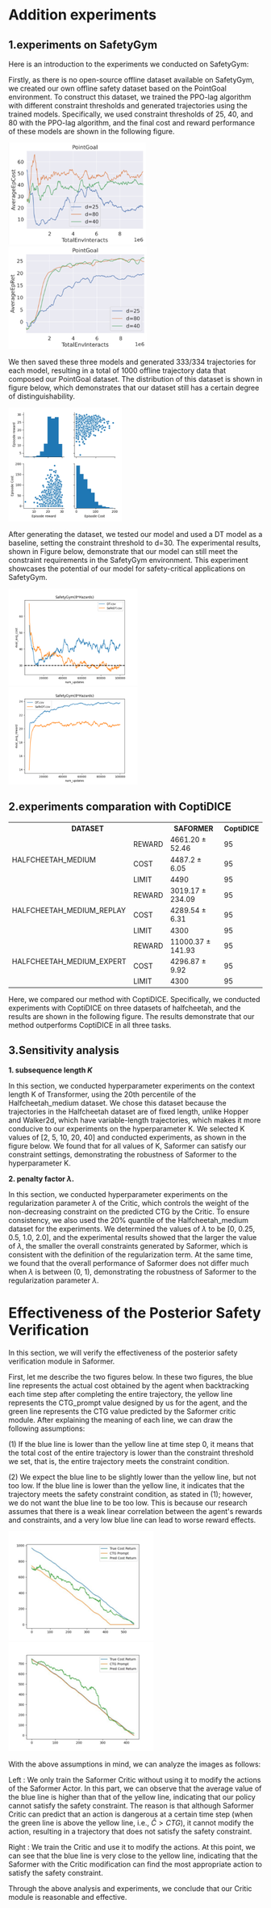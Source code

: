 # Addition experiments


## 1.experiments on SafetyGym

Here is an introduction to the experiments we conducted on SafetyGym:

Firstly, as there is no open-source offline dataset available on SafetyGym, we created our own offline safety dataset based on the PointGoal environment. To construct this dataset, we trained the PPO-lag algorithm with different constraint thresholds and generated trajectories using the trained models. Specifically, we used constraint thresholds of 25, 40, and 80 with the PPO-lag algorithm, and the final cost and reward performance of these models are shown in the following figure.


<img src="figure/f1_a.png" style="zoom:35.5%">  <img src="figure/f1_b.png" style="zoom:36%">


We then saved these three models and generated 333/334 trajectories for each model, resulting in a total of 1000 offline trajectory data that composed our PointGoal dataset. The distribution of this dataset is shown in figure below, which demonstrates that our dataset still has a certain degree of distinguishability.

<img src="figure/f2.png" style="zoom:45%">

After generating the dataset, we tested our model and used a DT model as a baseline, setting the constraint threshold to d=30. The experimental results, shown in Figure below, demonstrate that our model can still meet the constraint requirements in the SafetyGym environment. This experiment showcases the potential of our model for safety-critical applications on SafetyGym.

<img src="figure/f3_a.png" style="zoom:40%">   <img src="figure/f3_b.png" style="zoom:40%">

## 2.experiments comparation with CoptiDICE


<table>
    <tr>
        <th colspan='2'>DATASET</th><th>SAFORMER</th><th>CoptiDICE</th>
    </tr>
    <tr>
        <td rowspan="3">HALFCHEETAH_MEDIUM</td><td>REWARD</td><td>4661.20 ± 52.46</td><td>95</td>
    </tr>
    <tr>
        <td>COST</td><td>4487.2 ± 6.05</td><td>95</td>
    </tr>
    <tr>
        <td>LIMIT</td><td>4490</td><td>95</td>
    </tr>
    <tr>
        <td rowspan="3">HALFCHEETAH_MEDIUM_REPLAY</td><td>REWARD</td><td>3019.17 ± 234.09</td><td>95</td>
    </tr>
    <tr>
        <td>COST</td><td>4289.54 ± 6.31</td><td>95</td>
    </tr>
    <tr>
        <td>LIMIT</td><td>4300</td><td>95</td>
    </tr>
    <tr>
        <td rowspan="3">HALFCHEETAH_MEDIUM_EXPERT</td><td>REWARD</td><td>11000.37 ± 141.93</td><td>95</td>
    </tr>
    <tr>
        <td>COST</td><td>4296.87 ± 9.92</td><td>95</td>
    </tr>
    <tr>
        <td>LIMIT</td><td>4300</td><td>95</td>
    </tr>
</table>


Here, we compared our method with CoptiDICE. Specifically, we conducted experiments with CoptiDICE on three datasets of halfcheetah, and the results are shown in the following figure. The results demonstrate that our method outperforms CoptiDICE in all three tasks.



## 3.Sensitivity analysis 


**1.  subsequence length $K$**

<!-- 在这部分，我们对Transformer的上下文长度K进行超参数实验，在Halfcheetah_medium数据集的20%分位点进行实验，采用这个数据集是因为Halfcheetah数据集与Hopper与Walker2d的轨迹非定长不同，其数据集的长度是固定的，更有利于我们开展超参数K的实验，我们确定K的大小为[2,5,10,20,40]并进行实验，实验结果如下图，我们发现K的所有取值，Saformer都可以满足我们的约束设置，证明了Saformer对超参数K的鲁棒性。 -->

In this section, we conducted hyperparameter experiments on the context length K of Transformer, using the 20th percentile of the Halfcheetah_medium dataset. We chose this dataset because the trajectories in the Halfcheetah dataset are of fixed length, unlike Hopper and Walker2d, which have variable-length trajectories, which makes it more conducive to our experiments on the hyperparameter K. We selected K values of [2, 5, 10, 20, 40] and conducted experiments, as shown in the figure below. We found that for all values of K, Saformer can satisfy our constraint settings, demonstrating the robustness of Saformer to the hyperparameter K.

**2.   penalty factor $\lambda$.**

<!-- 在这部分，我们对Critic的正则化项参数$\lambda$进行超参数实验，$\lambda$控制的是Critic对预测的CTG的非递减性的损失权重，为了便于统一，我们同样使用Halfcheetah_medium数据集的20\%分位点进行实验。我们确定 $\lambda$ 的大小为[0,0.25,0.5,1.0,2.0]进行实验，实验结果显示$\lambda$越大，Saformer所生成的整个轨迹的约束就越小，符合我们对该正则化项的定义；同时可以发现 $\lambda$ 在处于(0,1)时整体的效果是不会相差很多的，证明了Saformer对正则化项$\lambda$的鲁棒性。 -->


In this section, we conducted hyperparameter experiments on the regularization parameter $\lambda$ of the Critic, which controls the weight of the non-decreasing constraint on the predicted CTG by the Critic. To ensure consistency, we also used the 20% quantile of the Halfcheetah_medium dataset for the experiments. We determined the values of $\lambda$ to be [0, 0.25, 0.5, 1.0, 2.0], and the experimental results showed that the larger the value of $\lambda$, the smaller the overall constraints generated by Saformer, which is consistent with the definition of the regularization term. At the same time, we found that the overall performance of Saformer does not differ much when $\lambda$ is between (0, 1), demonstrating the robustness of Saformer to the regularization parameter $\lambda$.

# Effectiveness of the Posterior Safety Verification

In this section, we will verify the effectiveness of the posterior safety verification module in Saformer.


First, let me describe the two figures below. In these two figures, the blue line represents the actual cost obtained by the agent when backtracking each time step after completing the entire trajectory, the yellow line represents the CTG_prompt value designed by us for the agent, and the green line represents the CTG value predicted by the Saformer critic module. After explaining the meaning of each line, we can draw the following assumptions:

(1) If the blue line is lower than the yellow line at time step 0, it means that the total cost of the entire trajectory is lower than the constraint threshold we set, that is, the entire trajectory meets the constraint condition.

(2) We expect the blue line to be slightly lower than the yellow line, but not too low. If the blue line is lower than the yellow line, it indicates that the trajectory meets the safety constraint condition, as stated in (1); however, we do not want the blue line to be too low. This is because our research assumes that there is a weak linear correlation between the agent's rewards and constraints, and a very low blue line can lead to worse reward effects.

<img src="figure/critic_1.jpg" style="zoom:45%">
<img src="figure/critic_2.jpg" style="zoom:45%">


With the above assumptions in mind, we can analyze the images as follows:

Left : We only train the Saformer Critic without using it to modify the actions of the Saformer Actor. In this part, we can observe that the average value of the blue line is higher than that of the yellow line, indicating that our policy cannot satisfy the safety constraint. The reason is that although Saformer Critic can predict that an action is dangerous at a certain time step (when the green line is above the yellow line, i.e., $\hat C > CTG$), it cannot modify the action, resulting in a trajectory that does not satisfy the safety constraint.

Right : We train the Critic and use it to modify the actions. At this point, we can see that the blue line is very close to the yellow line, indicating that the Saformer with the Critic modification can find the most appropriate action to satisfy the safety constraint.

Through the above analysis and experiments, we conclude that our Critic module is reasonable and effective.
